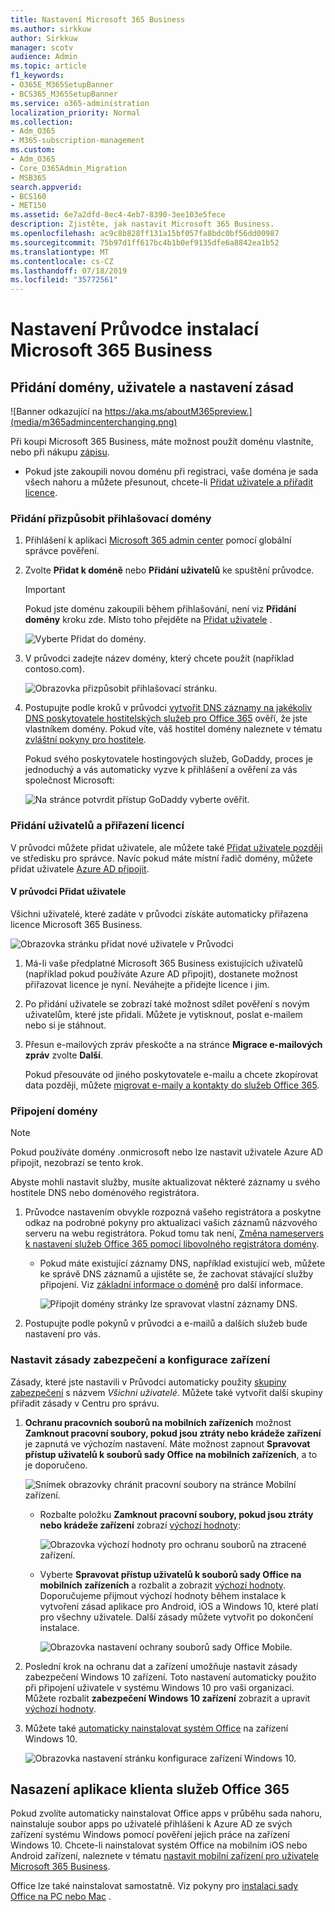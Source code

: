 ```yaml
---
title: Nastavení Microsoft 365 Business
ms.author: sirkkuw
author: Sirkkuw
manager: scotv
audience: Admin
ms.topic: article
f1_keywords:
- O365E_M365SetupBanner
- BCS365_M365SetupBanner
ms.service: o365-administration
localization_priority: Normal
ms.collection:
- Adm_O365
- M365-subscription-management
ms.custom:
- Adm_O365
- Core_O365Admin_Migration
- MSB365
search.appverid:
- BCS160
- MET150
ms.assetid: 6e7a2dfd-8ec4-4eb7-8390-3ee103e5fece
description: Zjistěte, jak nastavit Microsoft 365 Business.
ms.openlocfilehash: ac9c8b828ff131a15bf057fa8bdc0bf56dd00987
ms.sourcegitcommit: 75b97d1ff617bc4b1b0ef9135dfe6a8842ea1b52
ms.translationtype: MT
ms.contentlocale: cs-CZ
ms.lasthandoff: 07/18/2019
ms.locfileid: "35772561"
---
```

# <a name="set-up-microsoft-365-business-in-the-setup-wizard"></a>Nastavení Průvodce instalací Microsoft 365 Business

## <a name="add-your-domain-users-and-set-up-policies"></a>Přidání domény, uživatele a nastavení zásad

![Banner odkazující na https://aka.ms/aboutM365preview.](media/m365admincenterchanging.png)

Při koupi Microsoft 365 Business, máte možnost použít doménu vlastníte, nebo při nákupu [zápisu](sign-up.md).

- Pokud jste zakoupili novou doménu při registraci, vaše doména je sada všech nahoru a můžete přesunout, chcete-li [Přidat uživatele a přiřadit licence](#add-users-and-assign-licenses).

### <a name="add-your-domain-to-personalize-sign-in"></a>Přidání přizpůsobit přihlašovací domény

1. Přihlášení k aplikaci [Microsoft 365 admin center](https://admin.microsoft.com) pomocí globální správce pověření. 

2. Zvolte **Přidat k doméně** nebo **Přidání uživatelů** ke spuštění průvodce.
    > [!IMPORTANT]
    > Pokud jste doménu zakoupili během přihlašování, není viz **Přidání domény** kroku zde. Místo toho přejděte na [Přidat uživatele](#add-users-and-assign-licenses) .

    ![Vyberte Přidat do domény.](media/addadomainadmincenter.png)
    
3. V průvodci zadejte název domény, který chcete použít (například contoso.com).


    ![Obrazovka přizpůsobit přihlašovací stránku.](media/personalizesignin.png)

    
4. Postupujte podle kroků v průvodci [vytvořit DNS záznamy na jakékoliv DNS poskytovatele hostitelských služeb pro Office 365](https://docs.microsoft.com/office365/admin/get-help-with-domains/create-dns-records-at-any-dns-hosting-provider) ověří, že jste vlastníkem domény. Pokud víte, váš hostitel domény naleznete v tématu [zvláštní pokyny pro hostitele](https://docs.microsoft.com/office365/admin/get-help-with-domains/set-up-your-domain-host-specific-instructions).

    Pokud svého poskytovatele hostingových služeb, GoDaddy, proces je jednoduchý a vás automaticky vyzve k přihlášení a ověření za vás společnost Microsoft:

    ![Na stránce potvrdit přístup GoDaddy vyberte ověřit.](media/godaddyauth.png)

### <a name="add-users-and-assign-licenses"></a>Přidání uživatelů a přiřazení licencí

V průvodci můžete přidat uživatele, ale můžete také [Přidat uživatele později](add-users-m365b.md) ve středisku pro správce. Navíc pokud máte místní řadič domény, můžete přidat uživatele [Azure AD připojit](https://docs.microsoft.com/azure/active-directory/hybrid/how-to-connect-install-express).

#### <a name="add-users-in-the-wizard"></a>V průvodci Přidat uživatele

Všichni uživatelé, které zadáte v průvodci získáte automaticky přiřazena licence Microsoft 365 Business.

![Obrazovka stránku přidat nové uživatele v Průvodci](media/addnewuserspage.png)

1. Má-li vaše předplatné Microsoft 365 Business existujících uživatelů (například pokud používáte Azure AD připojit), dostanete možnost přiřazovat licence je nyní. Neváhejte a přidejte licence i jim.

3. Po přidání uživatele se zobrazí také možnost sdílet pověření s novým uživatelům, které jste přidali. Můžete je vytisknout, poslat e-mailem nebo si je stáhnout.

4. Přesun e-mailových zpráv přeskočte a na stránce **Migrace e-mailových zpráv** zvolte **Další**. 

    Pokud přesouváte od jiného poskytovatele e-mailu a chcete zkopírovat data později, můžete [migrovat e-maily a kontakty do služeb Office 365](https://support.office.com/article/a3e3bddb-582e-4133-8670-e61b9f58627e).


### <a name="connect-your-domain"></a>Připojení domény

> [!NOTE]
> Pokud používáte domény .onmicrosoft nebo lze nastavit uživatele Azure AD připojit, nezobrazí se tento krok.
  
Abyste mohli nastavit služby, musíte aktualizovat některé záznamy u svého hostitele DNS nebo doménového registrátora.
  
1. Průvodce nastavením obvykle rozpozná vašeho registrátora a poskytne odkaz na podrobné pokyny pro aktualizaci vašich záznamů názvového serveru na webu registrátora. Pokud tomu tak není, [Změna nameservers k nastavení služeb Office 365 pomocí libovolného registrátora domény](https://support.office.com/article/a8b487a9-2a45-4581-9dc4-5d28a47010a2). 

    - Pokud máte existující záznamy DNS, například existující web, můžete ke správě DNS záznamů a ujistěte se, že zachovat stávající služby připojení. Viz [základní informace o doméně](https://docs.microsoft.com/office365/admin/get-help-with-domains/dns-basics) pro další informace.

        ![Připojit domény stránky lze spravovat vlastní záznamy DNS.](media/connectyourdomainpage.png)

2. Postupujte podle pokynů v průvodci a e-mailů a dalších služeb bude nastavení pro vás.

### <a name="set-up-security-policies-and-device-configurations"></a>Nastavit zásady zabezpečení a konfigurace zařízení 

Zásady, které jste nastavili v Průvodci automaticky použity [skupiny zabezpečení](https://docs.microsoft.com/office365/admin/create-groups/compare-groups#security-groups) s názvem *Všichni uživatelé*. Můžete také vytvořit další skupiny přiřadit zásady v Centru pro správu.

1. **Ochranu pracovních souborů na mobilních zařízeních** možnost **Zamknout pracovní soubory, pokud jsou ztráty nebo krádeže zařízení** je zapnutá ve výchozím nastavení. Máte možnost zapnout **Spravovat přístup uživatelů k souborů sady Office na mobilních zařízeních**, a to je doporučeno.

    ![Snímek obrazovky chránit pracovní soubory na stránce Mobilní zařízení.](media/protectworkfilesondevices.png)

     - Rozbalte položku **Zamknout pracovní soubory, pokud jsou ztráty nebo krádeže zařízení** zobrazí [výchozí hodnoty](protect-work-files-on-lost-or-stolen-device.md):

        ![Obrazovka výchozí hodnoty pro ochranu souborů na ztracené zařízení.](media/protectworkfilesondevicesdefault.png)

    - Vyberte **Spravovat přístup uživatelů k souborů sady Office na mobilních zařízeních** a rozbalit a zobrazit [výchozí hodnoty](manage-user-access-on-mobile-devices.md). Doporučujeme přijmout výchozí hodnoty během instalace k vytvoření zásad aplikace pro Android, iOS a Windows 10, které platí pro všechny uživatele. Další zásady můžete vytvořit po dokončení instalace.

        ![Obrazovka nastavení ochrany souborů sady Office Mobile.](media/useraccessonmobile.png)

2. Poslední krok na ochranu dat a zařízení umožňuje nastavit zásady zabezpečení Windows 10 zařízení. Toto nastavení automaticky použito při připojení uživatele v systému Windows 10 pro vaši organizaci. Můžete rozbalit **zabezpečení Windows 10 zařízení** zobrazit a upravit [výchozí hodnoty](secure-windows-10-devices.md).
3. Můžete také [automaticky nainstalovat systém Office](install-office-on-windows-10-during-setup.md) na zařízení Windows 10.

    ![Obrazovka nastavení stránku konfigurace zařízení Windows 10.](media/setwin10config.png)



## <a name="deploy-office-365-client-apps"></a>Nasazení aplikace klienta služeb Office 365

Pokud zvolíte automaticky nainstalovat Office apps v průběhu sada nahoru, nainstaluje soubor apps po uživatelé přihlášeni k Azure AD ze svých zařízení systému Windows pomocí pověření jejich práce na zařízení Windows 10.
Chcete-li nainstalovat systém Office na mobilním iOS nebo Android zařízení, naleznete v tématu [nastavit mobilní zařízení pro uživatele Microsoft 365 Business](set-up-mobile-devices.md).

Office lze také nainstalovat samostatně. Viz pokyny pro [instalaci sady Office na PC nebo Mac](https://support.office.com/article/4414eaaf-0478-48be-9c42-23adc4716658) .
